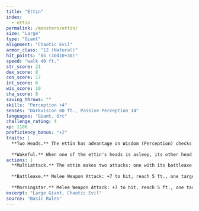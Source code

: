 ```yaml
---
title: "Ettin"
index:
  - ettin
permalink: /monsters/ettin/
size: "Large"
type: "Giant"
alignment: "Chaotic Evil"
armor_class: "12 (Natural)"
hit_points: "85 (10d10+30)"
speed: "walk 40 ft."
str_score: 21
dex_score: 8
con_score: 17
int_score: 6
wis_score: 10
cha_score: 8
saving_throws: ""
skills: "Perception +4"
senses: "Darkvision 60 ft., Passive Perception 14"
languages: "Giant, Orc"
challenge_rating: 4
xp: 1100
proficiency_bonus: "+2"
traits: |
  **Two Heads.** The ettin has advantage on Wisdom (Perception) checks and on saving throws against being blinded, charmed, deafened, frightened, stunned, and knocked unconscious.
  
  **Wakeful.** When one of the ettin's heads is asleep, its other head is awake.
actions: |
  **Multiattack.** The ettin makes two attacks: one with its battleaxe and one with its morningstar.
  
  **Battleaxe.** Melee Weapon Attack: +7 to hit, reach 5 ft., one target. Hit: 14 (2d8 + 5) slashing damage.
  
  **Morningstar.** Melee Weapon Attack: +7 to hit, reach 5 ft., one target. Hit: 14 (2d8 + 5) piercing damage.  
excerpt: "Large Giant, Chaotic Evil"
source: "Basic Rules"
---
```

